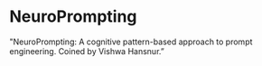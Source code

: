 # NeuroPrompting
"NeuroPrompting: A cognitive pattern-based approach to prompt engineering. Coined by Vishwa Hansnur.”

